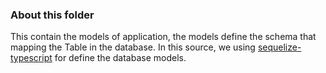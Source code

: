 ### About this folder

This contain the models of application, the models define the schema that mapping the Table in the database. In this source, we using [sequelize-typescript](https://www.npmjs.com/package/sequelize-typescript) for define the database models.
